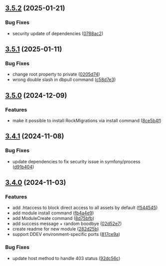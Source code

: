 ## [3.5.2](https://github.com/baumrock/RockShell/compare/v3.5.1...v3.5.2) (2025-01-21)


### Bug Fixes

* security update of dependencies ([0788ac2](https://github.com/baumrock/RockShell/commit/0788ac271e42cded79fd3068ec492d782ab8d7ed))

## [3.5.1](https://github.com/baumrock/RockShell/compare/v3.5.0...v3.5.1) (2025-01-11)


### Bug Fixes

* change root property to private ([0205d74](https://github.com/baumrock/RockShell/commit/0205d74292271862c75bcc92fb47792ea5f3497b))
* wrong double slash in dbpull command ([c58d7e3](https://github.com/baumrock/RockShell/commit/c58d7e3113681fdd3439cfe5e7f9567223633237))

## [3.5.0](https://github.com/baumrock/RockShell/compare/v3.4.1...v3.5.0) (2024-12-09)


### Features

* make it possible to install RockMigrations via install command ([8ce5b4f](https://github.com/baumrock/RockShell/commit/8ce5b4f6767fcb00d1ce8499f122c6cad4436e66))

## [3.4.1](https://github.com/baumrock/RockShell/compare/v3.4.0...v3.4.1) (2024-11-08)


### Bug Fixes

* update dependencies to fix security issue in symfony/process ([d91b404](https://github.com/baumrock/RockShell/commit/d91b404e04898e534bf6e008250a8bd2652816e3))

## [3.4.0](https://github.com/baumrock/RockShell/compare/v3.3.0...v3.4.0) (2024-11-03)


### Features

* add .htaccess to block direct access to all assets by default ([f544545](https://github.com/baumrock/RockShell/commit/f54454515489d8a90ed1978dcecb0de16fb18d0b))
* add module install command ([fb4a4e9](https://github.com/baumrock/RockShell/commit/fb4a4e95d184996d03e99d4fb3417c5b4f8e00de))
* add ModuleCreate command ([8d75bfb](https://github.com/baumrock/RockShell/commit/8d75bfb786a40c1c9e9e442a0854e31911506d82))
* add success message + random boodbye ([02d52e7](https://github.com/baumrock/RockShell/commit/02d52e76db1cfc4cd72b6fff569f7ff12ededb7b))
* create readme for new module ([282d25b](https://github.com/baumrock/RockShell/commit/282d25b4759c026a99bdfc1731e83305a07b7f7b))
* support DDEV environment-specific ports ([817ce9a](https://github.com/baumrock/RockShell/commit/817ce9a2cc106e55406461f4d9c67badef3bc033))


### Bug Fixes

* update host method to handle 403 status ([92dc56c](https://github.com/baumrock/RockShell/commit/92dc56c47c9ffe8e88f14e81f38ed4cf31a44513))

